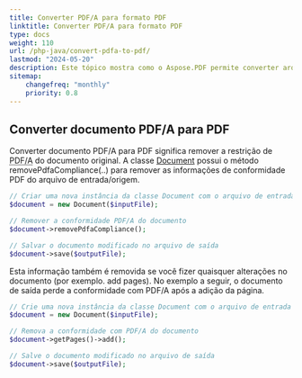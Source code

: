 ```yaml
---
title: Converter PDF/A para formato PDF 
linktitle: Converter PDF/A para formato PDF
type: docs
weight: 110
url: /php-java/convert-pdfa-to-pdf/
lastmod: "2024-05-20"
description: Este tópico mostra como o Aspose.PDF permite converter arquivo PDF/A para documento PDF com biblioteca PHP. 
sitemap:
    changefreq: "monthly"
    priority: 0.8
---
```


## Converter documento PDF/A para PDF

Converter documento PDF/A para PDF significa remover a restrição de <abbr title="Portable Document Format Archive">PDF/A</abbr> do documento original. A classe [Document](https://reference.aspose.com/pdf/java/com.aspose.pdf/Document) possui o método removePdfaCompliance(..) para remover
as informações de conformidade PDF do arquivo de entrada/origem.

```php
// Criar uma nova instância da classe Document com o arquivo de entrada
$document = new Document($inputFile);

// Remover a conformidade PDF/A do documento
$document->removePdfaCompliance();

// Salvar o documento modificado no arquivo de saída
$document->save($outputFile);
```

Esta informação também é removida se você fizer quaisquer alterações no documento (por exemplo.
 add pages). No exemplo a seguir, o documento de saída perde a conformidade com PDF/A após a adição da página.

```php
// Crie uma nova instância da classe Document com o arquivo de entrada
$document = new Document($inputFile);

// Remova a conformidade com PDF/A do documento
$document->getPages()->add();

// Salve o documento modificado no arquivo de saída
$document->save($outputFile);
```
